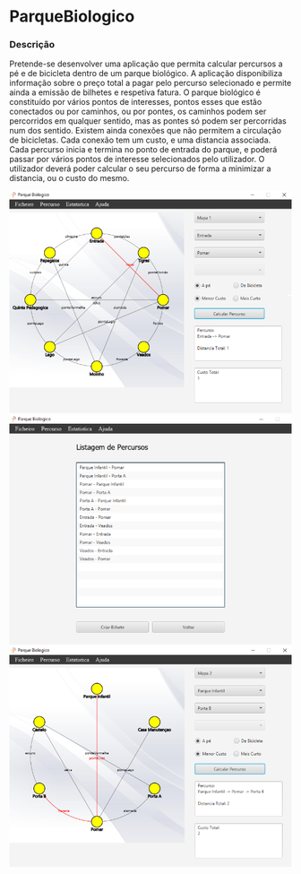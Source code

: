 # ParqueBiologico


### Descrição
Pretende-se desenvolver uma aplicação que permita calcular percursos a pé e de bicicleta dentro
de um parque biológico. A aplicação disponibiliza informação sobre o preço total a pagar pelo
percurso selecionado e permite ainda a emissão de bilhetes e respetiva fatura.
O parque biológico é constituído por vários pontos de interesses, pontos esses que estão conectados
ou por caminhos, ou por pontes, os caminhos podem ser percorridos em qualquer sentido, mas as
pontes só podem ser percorridas num dos sentido. Existem ainda conexões que não permitem a
circulação de bicicletas. Cada conexão tem um custo, e uma distancia associada.
Cada percurso inicia e termina no ponto de entrada do parque, e poderá passar por vários pontos
de interesse selecionados pelo utilizador. O utilizador deverá poder calcular o seu percurso de forma
a minimizar a distancia, ou o custo do mesmo.

![](img01.png)
![](img02.png)
![](img03.png)


